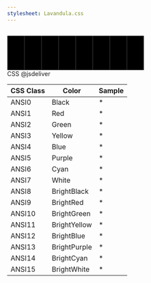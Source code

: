 ```yaml
---
stylesheet: Lavandula.css
---
```

<h2 style='text-align:center'>
    <a id='colorSchemeNameLink' href='#'>
        <span class='ColorSchemeFileName' />
    </a>
</h2>

<div class='centeredText'>
<svg viewBox="0 0 640 160" width="320" xmlns:xlink="http://www.w3.org/1999/xlink" xmlns="http://www.w3.org/2000/svg">   <rect x="1" y="0" class="ansi0-fill" width="80" height="80" />   <rect x="81" y="0" class="ansi1-fill" width="80" height="80" />   <rect x="161" y="0" class="ansi2-fill" width="80" height="80" />   <rect x="241" y="0" class="ansi3-fill" width="80" height="80" />   <rect x="321" y="0" class="ansi4-fill" width="80" height="80" />   <rect x="401" y="0" class="ansi5-fill" width="80" height="80" />   <rect x="481" y="0" class="ansi6-fill" width="80" height="80" />   <rect x="561" y="0" class="ansi7-fill" width="80" height="80" />   <rect x="1" y="80" class="ansi8-fill" width="80" height="80" />   <rect x="81" y="80" class="ansi9-fill" width="80" height="80" />   <rect x="161" y="80" class="ansi10-fill" width="80" height="80" />   <rect x="241" y="80" class="ansi11-fill" width="80" height="80" />   <rect x="321" y="80" class="ansi12-fill" width="80" height="80" />   <rect x="401" y="80" class="ansi13-fill" width="80" height="80" />   <rect x="481" y="80" class="ansi14-fill" width="80" height="80" />   <rect x="561" y="80" class="ansi15-fill" width="80" height="80" /> </svg>
</div>

<div class='centeredText'>
    <a id='downloadSchemeLink'>
        CSS
    </a>
    <a id='cdnSchemeLink'>
        @jsdeliver 
    </a>
</div>


|CSS Class|Color       |Sample                       |
|---------|------------|-----------------------------|
|ANSI0    |Black       |<span class='ANSI0'>*</span> |
|ANSI1    |Red         |<span class='ANSI1'>*</span> |
|ANSI2    |Green       |<span class='ANSI2'>*</span> |
|ANSI3    |Yellow      |<span class='ANSI3'>*</span> |
|ANSI4    |Blue        |<span class='ANSI4'>*</span> |
|ANSI5    |Purple      |<span class='ANSI5'>*</span> |
|ANSI6    |Cyan        |<span class='ANSI6'>*</span> |
|ANSI7    |White       |<span class='ANSI7'>*</span> |
|ANSI8    |BrightBlack |<span class='ANSI8'>*</span> |
|ANSI9    |BrightRed   |<span class='ANSI9'>*</span> |
|ANSI10   |BrightGreen |<span class='ANSI10'>*</span>|
|ANSI11   |BrightYellow|<span class='ANSI11'>*</span>|
|ANSI12   |BrightBlue  |<span class='ANSI12'>*</span>|
|ANSI13   |BrightPurple|<span class='ANSI13'>*</span>|
|ANSI14   |BrightCyan  |<span class='ANSI14'>*</span>|
|ANSI15   |BrightWhite |<span class='ANSI15'>*</span>|




